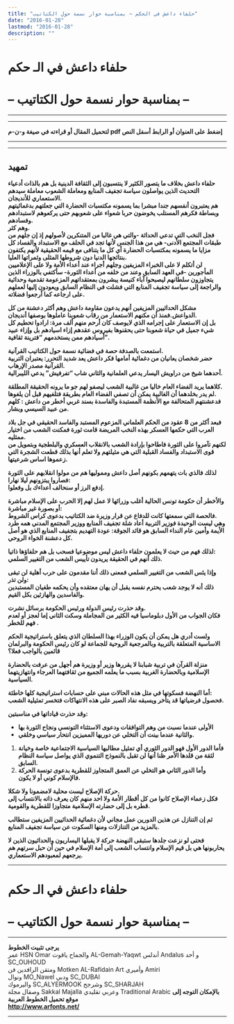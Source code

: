 ```yaml
---
title: "حلفاء داعش في الحكم – بمناسبة حوار نسمة حول الكتاتيب"
date: "2016-01-28"
lastmod: "2016-01-28"
description: ""
---
```

# **حلفاء داعش في الـ حكم**

# **– بمناسبة حوار نسمة حول الكتاتيب –**

---

---

**لتحميل المقال أو قراءته في صيغة و-ن-م pdf إضغط على العنوان أو الرابط أسفل النص**

---



---

## **تمهيد**

**حلفاء داعش بخلاف ما يتصور الكثير لا ينتسبون إلى الثقافة الدينية بل هم بالذات أدعياء التحديث الذين يواصلون سياسة تجفيف المنابع ومعاملة الشعوب معاملة سيدهم الاستعماري للأنديجان.  
هم يعتبرون أنفسهم جندا مبشرا بما يسمونه مكتسبات الحضارة التي جعلتهم بدغمائيتهم وبساطة فكرهم المستلب يخوضون حربا شعواء على شعوبهم حتى يركعوهم لاستبدادهم وفسادهم.  
وهم كثر.  
فجل النخب التي تدعي الحداثة -والتي هي غالبا من المتنكرين لأصولهم إذ إن جلهم من طبقات المجتمع الأدنى- هي من هذا الجنس لأنها تجد في الحلف مع الاستبداد والفساد كل مزايا ما يسمونه بمكتسبات الحضارة أي كل ما يتنافى مع قيمه الحقيقية لأنهم يكتفون بنتائجها الدنيا دون شروطها المثلى وثمراتها العليا.  
لن أتكلم لا على الخبراء المزيفين وجلهم أجراء عند أعداء الأمة ولا على الإعلاميين المأجورين -في العهد السابق وعند من خلفه من أعداء الثورة- سأكتفي بالوزراء الذين يتجاوزون سلطانهم ليصبحوا آباء كنيسة يبشرون بمعتقداتهم المزعومة تقدمية وحداثية والراجعة إلى سياسة تجفيف المنابع التي فشلت في النظام السابق ويعودون إليها لعملهم على ارجاعه كما أرجعوا فضلاته.**

**مشكل الحداثيين المزيفين أنهم يدعون مقاومة داعش وهم أكثر دعشنة من كل الدواعش.فمنذ أن مكنهم الاستعمار من رقاب شعوبنا عاملوها بوصفها أنديجان.  
بل إن الاستعمار على إجرامه الذي لايوصف كان أرحم منهم ألف مرة: ارادوا تحطيم كل شيء جميل في حياة شعوبنا حتى يحقنوها بفيروس عقدهم إزاء اسيادهم بل وإزاء عبيد أسيادهم ممن يستخدمهم “فترينة ثقافية”.**

**استمعت بالصدفة حصة في فضائية نسمة حول الكتاتيب القرآنية.  
حضر شخصان يعانيان من دغمائية أمامها فكر داعش يعد شديد التحرر: يعتبران التربية القرآنية مصدر الإرهاب.  
أحدهما شيخ من دراويش اليسار يدعي العلمانية والثاني شاب “تفرفيش” يدعي الليبرالية.**

**كلاهما يريد الفضاء العام خاليا من غالبية الشعب ليصفو لهم جو ما يرونه الحقيقة المطلقة.  
لم يدر بخلدهما أن الغالبية يمكن أن تصفي الفضاء العام بطريقة فتلغيهم قبل أن يلغوها.  
فدعشنتهم المتحالفة مع الأنظمة المستبدة والفاسدة بسند غربي أخطر من داعش : كلهم من عبيد السيسي وبشار.**

**فبعد أكثر من 8 عقود من الحكم العلماني المزعوم المستبد والفاسد الحقيقي في جل بلاد العرب التي حكمها العسكر بهذه النخب المريضة قامت ثورة فمكنت الشعب من اختيار ممثليه.  
لكنهم تآمروا على الثورة فاطاحوا بإرادة الشعب بالانقلاب العسكري والبلطجية وبتمويل من قوى الاستبداد والفساد القبلية التي هي مثيلتهم ولا تعلم أنها بذلك قطعت الشجرة التي زعموها اساس شرعيتها.**

**لذلك فالذي بات يتهمهم بكونهم أصل داعش ومموليها هم من مولوا انقلابهم على الثورة فصاروا يبتزونهم ليلا نهارا:  
إدفع الرز أو سنحالف أعداءك بل وفعلوا.**

**والأخطر أن حكومة تونس الحالية أغلب وزرائها لا عمل لهم إلا الحرب على الإسلام مباشرة أو بصورة غير مباشرة:  
فالحصة التي سمعتها كانت للدفاع عن قرار وزيرة ضد الكتاتيب بدعوى كراس الشروط.  
وهي ليست الوحيدة فوزير التربية أعاد شلة تجفيف المنابع ووزير المجتمع المدني همه طرد الأيمة وأمين عام النداء السابق هو قائد الجوقة: عودة التهديم بتجفيف المنابع الذي هو أصل كل دعشنة الخواء الروحي.**

**لذلك فهم من حيث لا يعلمون حلفاء داعش ليس موضوعيا فسحب بل هم حلفاؤها ذاتيا:  
ذلك أنهم في الحقيقة يريدون تأييس الشعب من التغيير السلمي.**

**وإذا يئس الشعب من التغيير السلمي فمعنى ذلك أننا مقدمون على حرب أهلية لن تبقى ولن تذر:  
ذلك أنه لا يوجد شعب يحترم نفسه يقبل أن يهان معتقده وأن يحكمه طغيان المستبدين والفاسدين والهازئين بكل القيم.**

**وقد حذرت رئيس الدولة ورئيس الحكومة برسائل نشرت.  
فكان الجواب من الأول دبلوماسيا فيه الكثير من المجاملة وسكت الثاني إما لعجز أو لعدم فهم للخطر .**

**ولست أدري هل يمكن أن يكون الوزراء بهذا السلطان الذي يتعلق باستراتيجية الحكم الاساسية المتعلقة بالتربية وبالمرجعية الروحية للجماعة لو كان رئيس الحكومة والبرلمان قائمين بالواجب فعلا؟**

**منزلة القرآن في تربية شبابنا لا يقررها وزير أو وزيرة هم أجهل من عرفت بالحضارة الإسلامية وبالحضارة الغربية بسبب ما يعلمه الجميع من ثقافتهما العرجاء وانتهازيتهما السياسية.**

**أما النهضة فسكوتها في مثل هذه الحالات مبني على حسابات استراتيجية كلها خاطئة:  
فحصول فرضياتها قد يتأخر ويسبقه نفاد الصبر على هذه الانتهاكات فتخسر تمثيلية الشعب.**

**وقد حذرت قياداتها في مناسبتين:**

* **الأولى عندما نسبت من وهم التوافقات ودعوى الاستثناء التونسي ونجاح الثورة بها**
* **والثانية عندما بينت أن التخلي عن دوريها المميزين انتحار سياسي وخلقي.**

1. **فأما الدور الأول فهو الدور الثوري أي تمثيل مطالبها السياسية الاجتماعية خاصة وخيانة لثقة من قلدها الأمر ظنا أنها لن تقبل بالنموذج التنموي الذي يواصل سياسة النظام السابق.**
2. **وأما الدور الثاني هو التخلي عن العمق المتجاوز للقطرية بدعوى تونسة الحركة .فالإسلام كوني أو لا يكون**

**حركة الإصلاح ليست محلية لامضمونا ولا شكلا.  
فكل زعماء الإصلاح كانوا من كل أقطار الأمة ولا احد منهم كان يعرف ذاته بالانتساب إلى قطره بل إلى حضارته الإسلامية متجاوزا للقطرية والقومية.**

**ثم إن التنازل عن هذين الدورين عمل مجاني لأن دغمائية الحداثيين المزيفين ستطالب بالمزيد من التنازلات ومنها السكوت عن سياسة تجفيف المنابع.**

**فحتى لو نزعت جلدها ستبقى النهضة حركة لا يقبلها اليساريون والحداثيون الذين لا يحاربونها هي بل قيم الإسلام وانتساب الشعب إلى أمة الإسلام في حين أن حبل سرتهم هم يرجعهم لمعبودهم الاستعماري.**

---

# **حلفاء داعش في الـ حكم**

# **– بمناسبة حوار نسمة حول الكتاتيب –**

---

**يرجى تثبيت الخطوط**   
 عمر HSN Omar  والجماح ياقوت AL-Gemah-Yaqwt  أندلس Andalus  و أحد SC\_OUHOUD  
 ومتقن الرافدين فن Motken AL-Rafidain Art  وأميري Amiri   
 ونوال MO\_Nawel  ودبي SC\_DUBAI   
 واليرموك SC\_ALYERMOOK  وشرجح SC\_SHARJAH   
 وصقال مجلة Sakkal Majalla وعربي تقليدي Traditional Arabic  **بالإمكان التوجه إلى موقع تحميل الخطوط العربية  
 http://www.arfonts.net/**

---

###